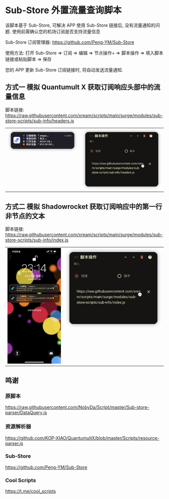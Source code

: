 # Sub-Store 外置流量查询脚本

该脚本基于 Sub-Store, 可解决 APP 使用 Sub-Store 链接后, 没有流量通知的问题. 使用前需确认您的机场订阅是否支持流量信息

Sub-Store 订阅管理器: https://github.com/Peng-YM/Sub-Store

使用方法: 打开 Sub-Store => 订阅 => 编辑 => 节点操作+ => 脚本操作 => 填入脚本链接或粘贴脚本 => 保存

您的 APP 更新 Sub-Store 订阅链接时, 将自动发送流量通知.

## 方式一 模拟 Quantumult X 获取订阅响应头部中的流量信息

脚本链接: https://raw.githubusercontent.com/xream/scripts/main/surge/modules/sub-store-scripts/sub-info/headers.js

<table>
  <tr>
    <td valign="top"><img src="screenshots/4.png"></td>
    <td valign="top"><img src="screenshots/3.png"></td>
  </tr>
 </table>

## 方式二 模拟 Shadowrocket 获取订阅响应中的第一行非节点的文本

脚本链接: https://raw.githubusercontent.com/xream/scripts/main/surge/modules/sub-store-scripts/sub-info/index.js

<table>
  <tr>
    <td valign="top"><img src="screenshots/2.png"></td>
    <td valign="top"><img src="screenshots/1.png"></td>
  </tr>
 </table>

## 鸣谢

### 原脚本

https://raw.githubusercontent.com/NobyDa/Script/master/Sub-store-parser/DataQuery.js

### 资源解析器

https://github.com/KOP-XIAO/QuantumultX/blob/master/Scripts/resource-parser.js

### Sub-Store

https://github.com/Peng-YM/Sub-Store

### Cool Scripts

https://t.me/cool_scripts
